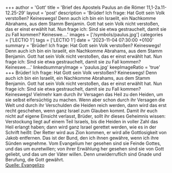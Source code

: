 +++
author = 'Gott'
title = 'Brief des Apostels Paulus an die Römer 11,1-2a.11-12.25-29'
layout = 'post'
description = 'Brüder! Ich frage: Hat Gott sein Volk verstoßen? Keineswegs! Denn auch ich bin ein Israelit, ein Nachkomme Abrahams, aus dem Stamm Benjamin. Gott hat sein Volk nicht verstoßen, das er einst erwählt hat. Nun frage ich: Sind sie etwa gestrauchelt, damit sie zu Fall kommen? Keineswe....'
images = ['/symbols/paulus.jpg']
categories = ['LECTIO 1']
tags = ['LECTIO 1']
date = '2023-11-04 07:30:00 +0100'
summary = 'Brüder! Ich frage: Hat Gott sein Volk verstoßen? Keineswegs! Denn auch ich bin ein Israelit, ein Nachkomme Abrahams, aus dem Stamm Benjamin. Gott hat sein Volk nicht verstoßen, das er einst erwählt hat. Nun frage ich: Sind sie etwa gestrauchelt, damit sie zu Fall kommen? Keineswe....'
linkedsummaryImage = 'paulus.jpg'
keepImageRatio = 'true'
+++
Brüder! Ich frage: Hat Gott sein Volk verstoßen? Keineswegs! Denn auch ich bin ein Israelit, ein Nachkomme Abrahams, aus dem Stamm Benjamin.
Gott hat sein Volk nicht verstoßen, das er einst erwählt hat.
Nun frage ich: Sind sie etwa gestrauchelt, damit sie zu Fall kommen? Keineswegs! Vielmehr kam durch ihr Versagen das Heil zu den Heiden, um sie selbst eifersüchtig zu machen.<!--more-->
Wenn aber schon durch ihr Versagen die Welt und durch ihr Verschulden die Heiden reich werden, dann wird das erst recht geschehen, wenn ganz Israel zum Glauben kommt.
Damit ihr euch nicht auf eigene Einsicht verlasst, Brüder, sollt ihr dieses Geheimnis wissen: Verstockung liegt auf einem Teil Israels, bis die Heiden in voller Zahl das Heil erlangt haben;
dann wird ganz Israel gerettet werden, wie es in der Schrift heißt: Der Retter wird aus Zion kommen, er wird alle Gottlosigkeit von Jakob entfernen.
Das ist der Bund, den ich ihnen gewähre, wenn ich ihre Sünden wegnehme.
Vom Evangelium her gesehen sind sie Feinde Gottes, und das um euretwillen; von ihrer Erwählung her gesehen sind sie von Gott geliebt, und das um der Väter willen.
Denn unwiderruflich sind Gnade und Berufung, die Gott gewährt.<br> [Quelle: Evangelizo](https://evangeliumtagfuertag.org/DE/gospel)